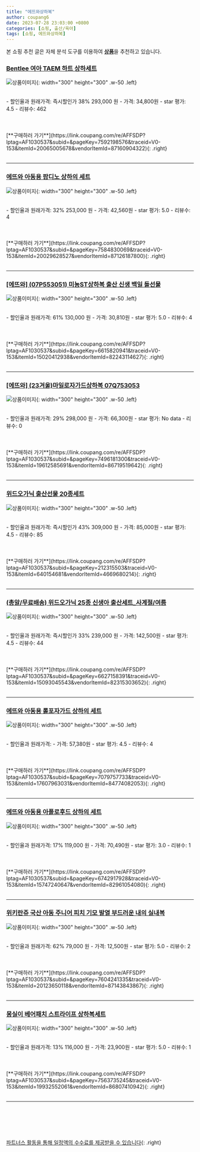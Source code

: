 ```yaml
---
title: "에뜨와상하복"
author: coupang6
date: 2023-07-28 23:03:00 +0800
categories: [쇼핑, 출산/육아]
tags: [쇼핑, 에뜨와상하복]
---
```


본 쇼핑 추천 글은 자체 분석 도구를 이용하여 [**상품**](https://link.coupang.com/a/bao1ui)을 추천하고 있습니다.

### [Bentlee 여아 TAEM 하트 상하세트](https://link.coupang.com/re/AFFSDP?lptag=AF1030537&subid=&pageKey=7592198576&traceid=V0-153&itemId=20065005678&vendorItemId=87160904322)

![상품이미지](https://thumbnail6.coupangcdn.com/thumbnails/remote/230x230ex/image/vendor_inventory/066c/c493ac1b7c0731bbbfcb3209ab1566474ee05e5ce8328da7fbe41583ac2a.jpg){: width="300" height="300" .w-50 .left}


<br>
- 할인율과 원래가격: 즉시할인가 38%  293,000   원
- 가격: 34,800원
- star 평가: 4.5
- 리뷰수: 462
<br>
<br>
<br>
<br>
[**구매하러 가기**](https://link.coupang.com/re/AFFSDP?lptag=AF1030537&subid=&pageKey=7592198576&traceid=V0-153&itemId=20065005678&vendorItemId=87160904322){: .right}
<br>
<br>

---

### [에뜨와 아동용 팝디노 상하의 세트](https://link.coupang.com/re/AFFSDP?lptag=AF1030537&subid=&pageKey=7584830069&traceid=V0-153&itemId=20029628527&vendorItemId=87126187800)

![상품이미지](https://thumbnail8.coupangcdn.com/thumbnails/remote/230x230ex/image/retail/images/2023/09/08/18/3/2c17d4b8-acdf-4e16-8e2d-cf24169da2d0.jpg){: width="300" height="300" .w-50 .left}


<br>
- 할인율과 원래가격: 32%  253,000   원
- 가격: 42,560원
- star 평가: 5.0
- 리뷰수: 4
<br>
<br>
<br>
<br>
[**구매하러 가기**](https://link.coupang.com/re/AFFSDP?lptag=AF1030537&subid=&pageKey=7584830069&traceid=V0-153&itemId=20029628527&vendorItemId=87126187800){: .right}
<br>
<br>

---

### [[에뜨와] (07P553051) 미뇽ST상하복 출산 신생 백일 돌선물](https://link.coupang.com/re/AFFSDP?lptag=AF1030537&subid=&pageKey=6615820941&traceid=V0-153&itemId=15020412938&vendorItemId=82243114627)

![상품이미지](https://thumbnail9.coupangcdn.com/thumbnails/remote/230x230ex/image/vendor_inventory/8222/6ce4edc2691c0f7e7353c4b1724e41fb78153f7e3c83d807b4b0395c75f5.jpg){: width="300" height="300" .w-50 .left}


<br>
- 할인율과 원래가격: 61%  130,000   원
- 가격: 30,810원
- star 평가: 5.0
- 리뷰수: 4
<br>
<br>
<br>
<br>
[**구매하러 가기**](https://link.coupang.com/re/AFFSDP?lptag=AF1030537&subid=&pageKey=6615820941&traceid=V0-153&itemId=15020412938&vendorItemId=82243114627){: .right}
<br>
<br>

---

### [[에뜨와] (23겨울)마일로자가드상하복 07Q753053](https://link.coupang.com/re/AFFSDP?lptag=AF1030537&subid=&pageKey=7496181300&traceid=V0-153&itemId=19612585691&vendorItemId=86719519642)

![상품이미지](https://thumbnail7.coupangcdn.com/thumbnails/remote/230x230ex/image/vendor_inventory/daa1/ac7946865399520ef71439eac1e07cf95da0865519712f0a71f76bf3391d.jpg){: width="300" height="300" .w-50 .left}


<br>
- 할인율과 원래가격: 29%  298,000   원
- 가격: 66,300원
- star 평가: No data
- 리뷰수: 0
<br>
<br>
<br>
<br>
[**구매하러 가기**](https://link.coupang.com/re/AFFSDP?lptag=AF1030537&subid=&pageKey=7496181300&traceid=V0-153&itemId=19612585691&vendorItemId=86719519642){: .right}
<br>
<br>

---

### [위드오가닉 출산선물 20종세트](https://link.coupang.com/re/AFFSDP?lptag=AF1030537&subid=&pageKey=212315503&traceid=V0-153&itemId=640154681&vendorItemId=4669680214)

![상품이미지](https://thumbnail8.coupangcdn.com/thumbnails/remote/230x230ex/image/retail/images/9516385153508552-3a4491c3-95aa-4ad5-9d63-92c91d5cae37.jpg){: width="300" height="300" .w-50 .left}


<br>
- 할인율과 원래가격: 즉시할인가 43%  309,000   원
- 가격: 85,000원
- star 평가: 4.5
- 리뷰수: 85
<br>
<br>
<br>
<br>
[**구매하러 가기**](https://link.coupang.com/re/AFFSDP?lptag=AF1030537&subid=&pageKey=212315503&traceid=V0-153&itemId=640154681&vendorItemId=4669680214){: .right}
<br>
<br>

---

### [(총알/무료배송) 위드오가닉 25종 신생아 출산세트_사계절/여름](https://link.coupang.com/re/AFFSDP?lptag=AF1030537&subid=&pageKey=6627158391&traceid=V0-153&itemId=15093045543&vendorItemId=82315303652)

![상품이미지](https://thumbnail8.coupangcdn.com/thumbnails/remote/230x230ex/image/vendor_inventory/234a/48e3eeb2c22aae5bcf7312891c193fd3f5a6b85caed798a06a11e87a1b02.jpg){: width="300" height="300" .w-50 .left}


<br>
- 할인율과 원래가격: 즉시할인가 33%  239,000   원
- 가격: 142,500원
- star 평가: 4.5
- 리뷰수: 44
<br>
<br>
<br>
<br>
[**구매하러 가기**](https://link.coupang.com/re/AFFSDP?lptag=AF1030537&subid=&pageKey=6627158391&traceid=V0-153&itemId=15093045543&vendorItemId=82315303652){: .right}
<br>
<br>

---

### [에뜨와 아동용 롤포자가드 상하의 세트](https://link.coupang.com/re/AFFSDP?lptag=AF1030537&subid=&pageKey=7079757733&traceid=V0-153&itemId=17607963031&vendorItemId=84774082053)

![상품이미지](https://thumbnail10.coupangcdn.com/thumbnails/remote/230x230ex/image/retail/images/2023/01/20/10/6/a2e4b5cb-6c89-4504-88dd-f8084a7ac637.jpg){: width="300" height="300" .w-50 .left}


<br>
- 할인율과 원래가격: 
- 가격: 57,380원
- star 평가: 4.5
- 리뷰수: 4
<br>
<br>
<br>
<br>
[**구매하러 가기**](https://link.coupang.com/re/AFFSDP?lptag=AF1030537&subid=&pageKey=7079757733&traceid=V0-153&itemId=17607963031&vendorItemId=84774082053){: .right}
<br>
<br>

---

### [에뜨와 아동용 아폴로후드 상하의 세트](https://link.coupang.com/re/AFFSDP?lptag=AF1030537&subid=&pageKey=6742917928&traceid=V0-153&itemId=15747240647&vendorItemId=82961054080)

![상품이미지](https://thumbnail10.coupangcdn.com/thumbnails/remote/230x230ex/image/retail/images/2022/08/30/9/8/26be6a24-d931-4f22-92c3-37e671b5e242.jpg){: width="300" height="300" .w-50 .left}


<br>
- 할인율과 원래가격: 17%  119,000   원
- 가격: 70,490원
- star 평가: 3.0
- 리뷰수: 1
<br>
<br>
<br>
<br>
[**구매하러 가기**](https://link.coupang.com/re/AFFSDP?lptag=AF1030537&subid=&pageKey=6742917928&traceid=V0-153&itemId=15747240647&vendorItemId=82961054080){: .right}
<br>
<br>

---

### [위키란쥬 국산 아동 주니어 피치 기모 발열 부드러운 내의 실내복](https://link.coupang.com/re/AFFSDP?lptag=AF1030537&subid=&pageKey=7604241335&traceid=V0-153&itemId=20123650118&vendorItemId=87143843867)

![상품이미지](https://thumbnail6.coupangcdn.com/thumbnails/remote/230x230ex/image/vendor_inventory/c9de/d2d2aa390788c2ad7fbfe5864108155f450f2840062857f17852e03f97a5.png){: width="300" height="300" .w-50 .left}


<br>
- 할인율과 원래가격: 62%  79,000   원
- 가격: 12,500원
- star 평가: 5.0
- 리뷰수: 2
<br>
<br>
<br>
<br>
[**구매하러 가기**](https://link.coupang.com/re/AFFSDP?lptag=AF1030537&subid=&pageKey=7604241335&traceid=V0-153&itemId=20123650118&vendorItemId=87143843867){: .right}
<br>
<br>

---

### [몽실이 베어패치 스트라이프 상하복세트](https://link.coupang.com/re/AFFSDP?lptag=AF1030537&subid=&pageKey=7563735245&traceid=V0-153&itemId=19932552061&vendorItemId=86807410942)

![상품이미지](https://thumbnail7.coupangcdn.com/thumbnails/remote/230x230ex/image/vendor_inventory/4cca/74a14ef31fd2409be7648b5a662c1c6f840d7f71cb389ff22479f5e16b21.jpg){: width="300" height="300" .w-50 .left}


<br>
- 할인율과 원래가격: 13%  116,000   원
- 가격: 23,900원
- star 평가: 5.0
- 리뷰수: 1
<br>
<br>
<br>
<br>
[**구매하러 가기**](https://link.coupang.com/re/AFFSDP?lptag=AF1030537&subid=&pageKey=7563735245&traceid=V0-153&itemId=19932552061&vendorItemId=86807410942){: .right}
<br>
<br>

---
<br><br><br><br><br> [파트너스 활동을 통해 일정액의 수수료를 제공받을 수 있습니다](https://link.coupang.com/a/bao1ui){: .right}